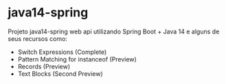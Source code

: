 # java14-spring
Projeto java14-spring web api utilizando Spring Boot + Java 14 e alguns de seus recursos como:

 - Switch Expressions (Complete)
 - Pattern Matching for instanceof (Preview)
 - Records (Preview)
 - Text Blocks (Second Preview)
